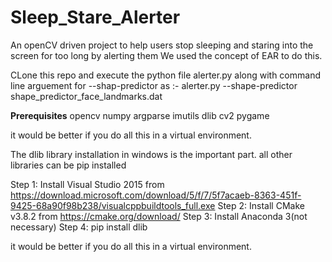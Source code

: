 # Sleep_Stare_Alerter
An openCV driven project to help users stop sleeping and staring into the screen for too long by alerting them
We used the concept of EAR to do this.

CLone this repo and execute the python file alerter.py along with command line arguement for --shap-predictor as :-
alerter.py --shape-predictor shape_predictor_face_landmarks.dat


<b>Prerequisites</b>
opencv
numpy
argparse
imutils
dlib
cv2
pygame

it would be better if you do all this in a virtual environment.

The dlib library installation in windows is the important part. all other libraries can be pip installed

Step 1: Install Visual Studio 2015 from https://download.microsoft.com/download/5/f/7/5f7acaeb-8363-451f-9425-68a90f98b238/visualcppbuildtools_full.exe
Step 2: Install CMake v3.8.2 from https://cmake.org/download/
Step 3: Install Anaconda 3(not necessary)
Step 4: pip install dlib

it would be better if you do all this in a virtual environment.
